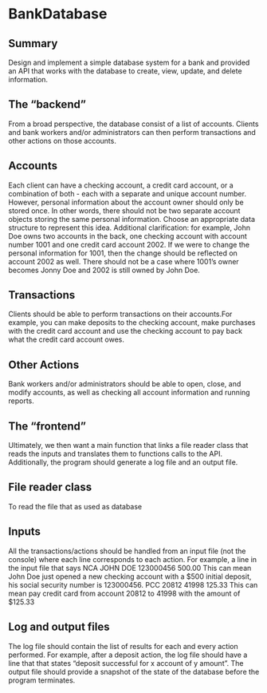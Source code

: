 # BankDatabase

## Summary
  Design and implement a simple database system for a bank and provided an API that works with the database to create, view, update, and delete information. 

## The “backend”
  From a broad perspective, the database consist of a list of accounts. Clients and bank workers and/or administrators can then perform transactions and other actions on those accounts.

## Accounts
  Each client can have a checking account, a credit card account, or a combination of both - each with a separate and unique account number. However, personal information about the account owner should only be stored once. In other words, there should not be two separate account objects storing the same personal information. Choose an appropriate data structure to represent this idea.
	Additional clarification: for example, John Doe owns two accounts in the back, one checking account with account number 1001 and one credit card account 2002. If we were to change the personal information for 1001, then the change should be reflected on account 2002 as well. There should not be a case where 1001’s owner becomes Jonny Doe and 2002 is still owned by John Doe.

## Transactions
  Clients should be able to perform transactions on their accounts.For example, you can make deposits to the checking account, make purchases with the credit card account and use the checking account to pay back what the credit card account owes.

## Other Actions
  Bank workers and/or administrators should be able to open, close, and modify accounts, as well as checking all account information and running reports. 

## The “frontend”
  Ultimately, we then want a main function that links a file reader class that reads the inputs and translates them to functions calls to the API. Additionally, the program should generate a log file and an output file.

## File reader class
  To read the file that as used as database

## Inputs
  All the transactions/actions should be handled from an input file (not the console) where each line corresponds to each action.
  For example, a line in the input file that says
  NCA JOHN DOE 123000456 500.00
  This can mean John Doe just opened a new checking account with a $500 initial deposit, his social security number is 123000456.
  PCC 20812 41998 125.33
  This can mean pay credit card from account 20812 to 41998 with the amount of $125.33

## Log and output files
  The log file should contain the list of results for each and every action performed. For example, after a deposit action, the log file should have a line that that states “deposit successful for x account of y amount”.
	The output file should provide a snapshot of the state of the database before the program terminates.
